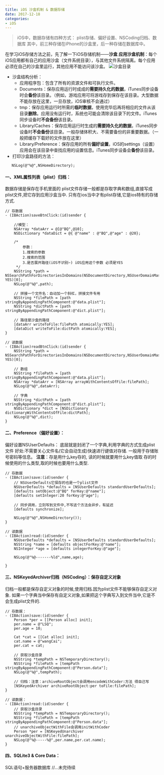 ```yaml
---
title: iOS 沙盒机制 & 数据存储
date: 2017-12-18
categories:
- iOS
---
```


>iOS中，数据存储有四种方式：
plist存储、偏好设置、NSCoding归档、数据库
其中，前三种存储在iPhone的沙盒里，后一种存储在数据库中。

在学习iOS存储方法之前，先了解一下iOS存储机制——**沙盒**
**应用沙盒机制**：每个iOS应用都有自己的应用沙盒（文件系统目录），与其他文件系统隔离。每个应用必须在自己的沙盒里运行，其他应用不能访问该沙盒。
![沙盒目录](http://upload-images.jianshu.io/upload_images/3407530-6f73807f38afba25.png?imageMogr2/auto-orient/strip%7CimageView2/2/w/1240)
- 沙盒结构分析：
  - 应用程序包：包含了所有的资源文件和可执行文件。
  - Documents：保存应用运行时成成的**需要持久化的数据**，iTunes同步设备时会**备份**该目录。（例如，游戏应用可将游戏存到保存在该目录。大型数据不能存放在这里，一旦存放，iOS审核不会通过）
  - tmp：保存应用运行时所需的**临时数据**，使用完毕后再将相应的文件从该目录**删除**。应用没有运行时，系统也可能会清除该目录下的文件。iTunes同步设备时**不会备份**该目录。
  - Library/Caches：保存应用运行时生成的**需要持久化的数据**，iTunes同步设备时**不会备份**该目录。一般存储体积大、不需要备份的非重要数据。（一般把缓存下载好的文件放在这里）
  - Library/Preference：保存应用的所有**偏好设置**，iOS的settings（设置）应用会在该目录中查找应用的设置信息。iTunes同步设备会**备份**该目录。
- 打印沙盒路径的方法：
```objc
   NSLog(@"%@",NSHomeDirectory);
```


#### 一、XML属性列表（plist）归档：
数据存储是保存在手机里面的
    plist文件存储一般都是存取字典和数组,直接写成plist文件,把它存到应用沙盒当中.
    只有在ios当中才有plist存储,它是ios特有的存储方式.
```objc
// 存数据
- (IBAction)saveBtnClick:(id)sender {

    //模型：
    NSArray *dataArr = @[@"BQ",@10];
    NSDictionary *dataDict = @{ @"name" : @"BQ",@"age" : @20};

    /*
        参数：
        1.搜索的参数
        2.搜索的范围
        3.是否展开路径(iOS不识别~) iOS应用这个参数 必须是YES
     */
    NSString *path = NSSearchPathForDirectoriesInDomains(NSDocumentDirectory,NSUserDomainMask, YES)[0];
    NSLog(@"%@",path);

    // 拼接一个文件名：自动加一个斜杠，拼接文件专用
    NSString *filePath = [path stringByAppendingPathComponent:@"data.plist"];
    NSString *dictPath = [path stringByAppendingPathComponent:@"dict.plist"];

    // 路径是沙盒的路径
    [dataArr writeToFile:filePath atomically:YES];
    [dataDict writeToFile:dictPath atomically:YES];
}

// 读数据
- (IBAction)readBtnClick:(id)sender {
    NSString *path = NSSearchPathForDirectoriesInDomains(NSDocumentDirectory,NSUserDomainMask, YES)[0];

    // 数组
    NSString *filePath = [path stringByAppendingPathComponent:@"data.plist"];
    NSArray *dataArr = [NSArray arrayWithContentsOfFile:filePath];
    NSLog(@"%@",dataArr);

    // 字典
    NSString *dictPath = [path stringByAppendingPathComponent:@"dict.plist"];
    NSDictionary *dict = [NSDictionary dictionaryWithContentsOfFile:dictPath];
    NSLog(@"%@",dict);
}
```

#### 二、Preference（偏好设置）：
偏好设置NSUserDefaults：
底层就是封闭了一个字典,利用字典的方式生成plist文件
好处:不需要关心文件名(它会自动生成)快速进行键值对存储.
一般用于存储账号密码等信息。
**注意**：存是用什么key存的, 读的时候就要用什么key值取
存的时候使用的什么类型,取的时候也要用什么类型.
```objc
// 存数据
- (IBAction)save:(id)sender {
    // NSUserDefaults它保存的也是一个plist文件
    NSUserDefaults *defaults = [NSUserDefaults standardUserDefaults];
    [defaults setObject:@"BQ" forKey:@"name"];
    [defaults setInteger:20 forKey:@"age"];

    // 同步调用，立刻写到文件中,不写这个方法会异步，有延迟
    [defaults synchronize];

    NSLog(@"%@",NSHomeDirectory());
}

// 读数据
- (IBAction)read:(id)sender {
    NSUserDefaults *defaults = [NSUserDefaults standardUserDefaults];
    NSString *name = [defaults objectForKey:@"name"];
    NSInteger *age = [defaults integerForKey:@"age"];

    NSLog(@"%@-------%ld",name,age);

}
```
#### 三、NSKeyedArchiver归档（NSCoding）：保存自定义对象
归档一般都是保存自定义对象的时候,使用归档.因为plist文件不能够保存自定义对象.
如果一个字典当中保存有自定义对象,如果把这个字典写入到文件当中,它是不会生成plist文件的.

```objc
// 存数据：
- (IBAction)save:(id)sender {
    Person *per = [[Person alloc] init];
    per.name = @"LSQ";
    per.age = 10;

    Cat *cat = [[Cat alloc] init];
    cat.name = @"wangCai";
    per.cat = cat;

    // 获取沙盒目录
    NSString *tempPath = NSTemporaryDirectory();
    NSString *filePath = [tempPath stringByAppendingPathComponent:@"Person.data"];
    NSLog(@"%@",tempPath);

    // 归档：注意：archiveRootObject会调用encodeWithCoder:方法 得自己写
    [NSKeyedArchiver archiveRootObject:per toFile:filePath];
}

// 读数据：
- (IBAction)read:(id)sender {
    // 获取沙盒目录
    NSString *tempPath = NSTemporaryDirectory();
    NSString *filePath = [tempPath stringByAppendingPathComponent:@"Person.data"];
    // unarchiveObjectWithFile会调用initWithCoder
    Person *per = [NSKeyedUnarchiver unarchiveObjectWithFile:filePath];
    NSLog(@"%@-----%@",per.name,per.cat.name);
}
```
#### 四、SQLite3 & Core Data：
SQL语句+服务器数据库
//...未完待续
